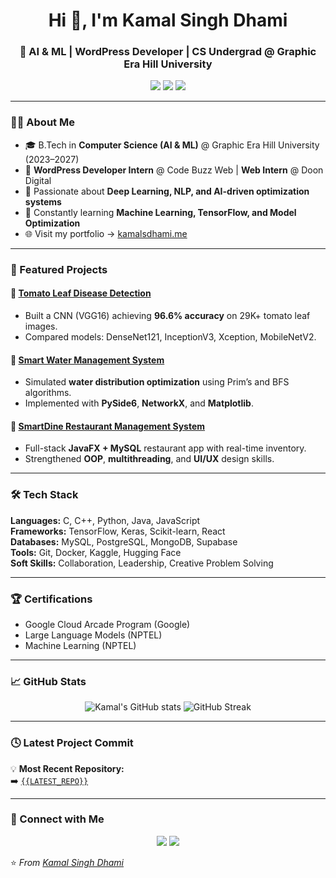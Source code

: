 <h1 align="center">Hi 👋, I'm Kamal Singh Dhami</h1>
<h3 align="center">🚀 AI & ML | WordPress Developer | CS Undergrad @ Graphic Era Hill University</h3>

<p align="center">
  <a href="https://kamaldhami.in" target="_blank"><img src="https://img.shields.io/badge/Website-kamaldhami.in-red?style=for-the-badge&logo=google-chrome"></a>
  <a href="https://www.linkedin.com/in/kamal-singh-dhami/" target="_blank"><img src="https://img.shields.io/badge/LinkedIn-Kamal%20Singh%20Dhami-blue?style=for-the-badge&logo=linkedin"></a>
  <a href="https://github.com/KamalSDhami" target="_blank"><img src="https://img.shields.io/badge/GitHub-KamalSDhami-black?style=for-the-badge&logo=github"></a>
</p>

---

### 👨‍💻 About Me

- 🎓 B.Tech in **Computer Science (AI & ML)** @ Graphic Era Hill University (2023–2027)  
- 💼 **WordPress Developer Intern** @ Code Buzz Web | **Web Intern** @ Doon Digital  
- 🤖 Passionate about **Deep Learning, NLP, and AI-driven optimization systems**  
- 🧠 Constantly learning **Machine Learning, TensorFlow, and Model Optimization**  
- 🌐 Visit my portfolio → [kamalsdhami.me](https://kamalsdhami.me)

---

### 🧩 Featured Projects

#### 🔹 [Tomato Leaf Disease Detection](https://github.com/KamalSDhami/Tomato-Leaf-Disease-Detection)
- Built a CNN (VGG16) achieving **96.6% accuracy** on 29K+ tomato leaf images.
- Compared models: DenseNet121, InceptionV3, Xception, MobileNetV2.

#### 🔹 [Smart Water Management System](https://github.com/KamalSDhami/Smart-Water-Management)
- Simulated **water distribution optimization** using Prim’s and BFS algorithms.
- Implemented with **PySide6**, **NetworkX**, and **Matplotlib**.

#### 🔹 [SmartDine Restaurant Management System](https://github.com/KamalSDhami/SmartDine)
- Full-stack **JavaFX + MySQL** restaurant app with real-time inventory.
- Strengthened **OOP**, **multithreading**, and **UI/UX** design skills.

---

### 🛠️ Tech Stack

**Languages:** C, C++, Python, Java, JavaScript  
**Frameworks:** TensorFlow, Keras, Scikit-learn, React  
**Databases:** MySQL, PostgreSQL, MongoDB, Supabase  
**Tools:** Git, Docker, Kaggle, Hugging Face  
**Soft Skills:** Collaboration, Leadership, Creative Problem Solving

---

### 🏆 Certifications

- Google Cloud Arcade Program (Google)  
- Large Language Models (NPTEL)  
- Machine Learning (NPTEL)

---

### 📈 GitHub Stats

<p align="center">
  <img src="https://github-readme-stats.vercel.app/api?username=KamalSDhami&show_icons=true&theme=radical" alt="Kamal's GitHub stats" />
  <img src="https://github-readme-streak-stats.herokuapp.com/?user=KamalSDhami&theme=radical" alt="GitHub Streak" />
</p>

---

### 🕓 Latest Project Commit

💡 **Most Recent Repository:**  
➡️ [`{{LATEST_REPO}}`](https://github.com/KamalSDhami/{{LATEST_REPO}})

---

### 🤝 Connect with Me

<p align="center">
  <a href="mailto:devdhami765@gmail.com"><img src="https://img.shields.io/badge/Email-devdhami765%40gmail.com-red?style=for-the-badge&logo=gmail"></a>
  <a href="https://www.linkedin.com/in/kamal-singh-dhami/"><img src="https://img.shields.io/badge/LinkedIn-Kamal%20Singh%20Dhami-blue?style=for-the-badge&logo=linkedin"></a>
</p>

⭐️ *From [Kamal Singh Dhami](https://github.com/KamalSDhami)*
